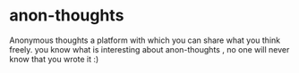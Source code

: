 # anon-thoughts

Anonymous thoughts a platform with which you can share what you think freely. you know what is interesting about anon-thoughts , no one will never know that you wrote it :)
